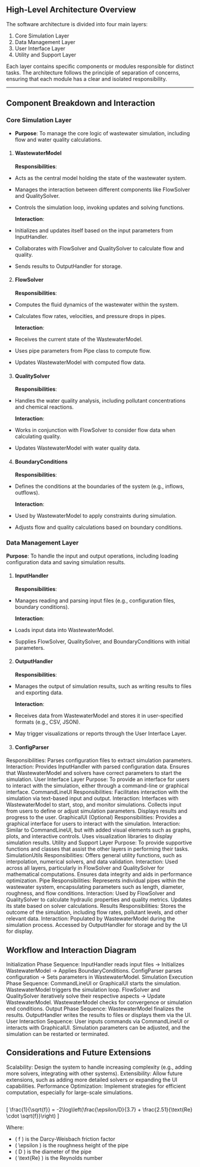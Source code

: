 ## High-Level Architecture Overview
The software architecture is divided into four main layers:

1. Core Simulation Layer
2. Data Management Layer
3. User Interface Layer
4. Utility and Support Layer

Each layer contains specific components or modules responsible for distinct tasks. The architecture follows the principle of separation of concerns, ensuring that each module has a clear and isolated responsibility.

---

## Component Breakdown and Interaction
### Core Simulation Layer
- **Purpose**: To manage the core logic of wastewater simulation, including flow and water quality calculations.

1. #### WastewaterModel
    **Responsibilities**:

- Acts as the central model holding the state of the wastewater system.
- Manages the interaction between different components like FlowSolver and QualitySolver.
- Controls the simulation loop, invoking updates and solving functions.

    **Interaction**:

- Initializes and updates itself based on the input parameters from InputHandler.
- Collaborates with FlowSolver and QualitySolver to calculate flow and quality.
- Sends results to OutputHandler for storage.

2. #### FlowSolver
    **Responsibilities**:
- Computes the fluid dynamics of the wastewater within the system.
- Calculates flow rates, velocities, and pressure drops in pipes.

    **Interaction**:

- Receives the current state of the WastewaterModel.
- Uses pipe parameters from Pipe class to compute flow.
- Updates WastewaterModel with computed flow data.

3. #### QualitySolver

    **Responsibilities**:

- Handles the water quality analysis, including pollutant concentrations and chemical reactions.


    **Interaction**:

- Works in conjunction with FlowSolver to consider flow data when calculating quality.
- Updates WastewaterModel with water quality data.

4. #### BoundaryConditions
    **Responsibilities**:

- Defines the conditions at the boundaries of the system (e.g., inflows, outflows).

    **Interaction**:

- Used by WastewaterModel to apply constraints during simulation.
- Adjusts flow and quality calculations based on boundary conditions.

### Data Management Layer

**Purpose**: To handle the input and output operations, including loading configuration data and saving simulation results.

1. #### InputHandler
    **Responsibilities**:

- Manages reading and parsing input files (e.g., configuration files, boundary conditions).

    **Interaction**:
- Loads input data into WastewaterModel.
- Supplies FlowSolver, QualitySolver, and BoundaryConditions with initial parameters.

2. #### OutputHandler

    **Responsibilities**:
- Manages the output of simulation results, such as writing results to files and exporting data.

    **Interaction**:
- Receives data from WastewaterModel and stores it in user-specified formats (e.g., CSV, JSON).
- May trigger visualizations or reports through the User Interface Layer.

3. #### ConfigParser
Responsibilities:
Parses configuration files to extract simulation parameters.
Interaction:
Provides InputHandler with parsed configuration data.
Ensures that WastewaterModel and solvers have correct parameters to start the simulation.
User Interface Layer
Purpose: To provide an interface for users to interact with the simulation, either through a command-line or graphical interface.
CommandLineUI
Responsibilities:
Facilitates interaction with the simulation via text-based input and output.
Interaction:
Interfaces with WastewaterModel to start, stop, and monitor simulations.
Collects input from users to define or adjust simulation parameters.
Displays results and progress to the user.
GraphicalUI (Optional)
Responsibilities:
Provides a graphical interface for users to interact with the simulation.
Interaction:
Similar to CommandLineUI, but with added visual elements such as graphs, plots, and interactive controls.
Uses visualization libraries to display simulation results.
Utility and Support Layer
Purpose: To provide supportive functions and classes that assist the other layers in performing their tasks.
SimulationUtils
Responsibilities:
Offers general utility functions, such as interpolation, numerical solvers, and data validation.
Interaction:
Used across all layers, particularly in FlowSolver and QualitySolver for mathematical computations.
Ensures data integrity and aids in performance optimization.
Pipe
Responsibilities:
Represents individual pipes within the wastewater system, encapsulating parameters such as length, diameter, roughness, and flow conditions.
Interaction:
Used by FlowSolver and QualitySolver to calculate hydraulic properties and quality metrics.
Updates its state based on solver calculations.
Results
Responsibilities:
Stores the outcome of the simulation, including flow rates, pollutant levels, and other relevant data.
Interaction:
Populated by WastewaterModel during the simulation process.
Accessed by OutputHandler for storage and by the UI for display.
## Workflow and Interaction Diagram
Initialization Phase
Sequence:
InputHandler reads input files -> Initializes WastewaterModel -> Applies BoundaryConditions.
ConfigParser parses configuration -> Sets parameters in WastewaterModel.
Simulation Execution Phase
Sequence:
CommandLineUI or GraphicalUI starts the simulation.
WastewaterModel triggers the simulation loop.
FlowSolver and QualitySolver iteratively solve their respective aspects -> Update WastewaterModel.
WastewaterModel checks for convergence or simulation end conditions.
Output Phase
Sequence:
WastewaterModel finalizes the results.
OutputHandler writes the results to files or displays them via the UI.
User Interaction
Sequence:
User inputs commands via CommandLineUI or interacts with GraphicalUI.
Simulation parameters can be adjusted, and the simulation can be restarted or terminated.
## Considerations and Future Extensions
Scalability: Design the system to handle increasing complexity (e.g., adding more solvers, integrating with other systems).
Extensibility: Allow future extensions, such as adding more detailed solvers or expanding the UI capabilities.
Performance Optimization: Implement strategies for efficient computation, especially for large-scale simulations.





##

\[
\frac{1}{\sqrt{f}} = -2\log\left(\frac{\epsilon/D}{3.7} + \frac{2.51}{\text{Re} \cdot \sqrt{f}}\right)
\]

Where:
- \( f \) is the Darcy-Weisbach friction factor
- \( \epsilon \) is the roughness height of the pipe
- \( D \) is the diameter of the pipe
- \( \text{Re} \) is the Reynolds number

